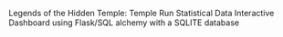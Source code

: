 Legends of the Hidden Temple: Temple Run Statistical Data Interactive Dashboard using Flask/SQL alchemy with a SQLITE database

